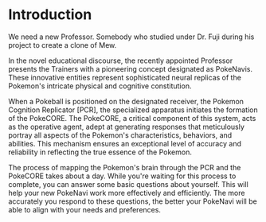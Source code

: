 # Introduction
We need a new Professor. Somebody who studied under Dr. Fuji during his project to create a clone of Mew. 

In the novel educational discourse, the recently appointed Professor presents the Trainers with a pioneering concept designated as PokeNavis. These innovative entities represent sophisticated neural replicas of the Pokemon's intricate physical and cognitive constitution.

When a Pokeball is positioned on the designated receiver, the Pokemon Cognition Replicator [PCR], the specialized apparatus initiates the formation of the PokeCORE. The PokeCORE, a critical component of this system, acts as the operative agent, adept at generating responses that meticulously portray all aspects of the Pokemon's characteristics, behaviors, and abilities. This mechanism ensures an exceptional level of accuracy and reliability in reflecting the true essence of the Pokemon.

The process of mapping the Pokemon's brain through the PCR and the PokeCORE takes about a day. While you're waiting for this process to complete, you can answer some basic questions about yourself. This will help your new PokeNavi work more effectively and efficiently. The more accurately you respond to these questions, the better your PokeNavi will be able to align with your needs and preferences.

